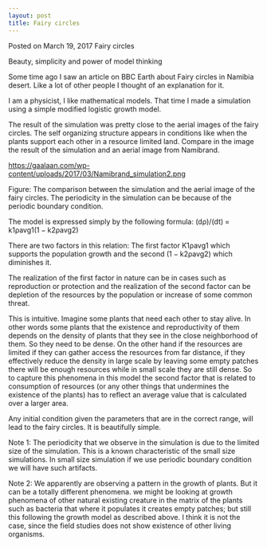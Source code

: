 ```yaml
---
layout: post
title: Fairy circles
---
```


Posted on March 19, 2017
Fairy circles

Beauty, simplicity and power of model thinking

Some time ago I saw an article on BBC Earth about Fairy circles in Namibia desert.
Like a lot of other people I thought of an explanation for it.

I am a physicist, I like mathematical models. That time I made a simulation using a simple modified logistic growth model.

The result of the simulation was pretty close to the aerial images of the fairy circles. The self organizing structure appears in conditions like when the plants support each other in a resource limited land. Compare in the image the result of the simulation and an aerial image from Namibrand.

https://gaalaan.com/wp-content/uploads/2017/03/Namibrand_simulation2.png

Figure: The comparison between the simulation and the aerial image of the fairy circles. The periodicity in the simulation can be because of the periodic boundary condition.

The model is expressed simply by the following formula:
(dρ)/(dt) = k1ρavg1(1 − k2ρavg2)

There are two factors in this relation: The first factor K1ρavg1 which supports the population growth and the second (1 − k2ρavg2) which diminishes it.

The realization of the first factor in nature can be in cases such as reproduction or protection and the realization of the second factor can be depletion of the resources by the population or increase of some common threat.

This is intuitive. Imagine some plants that need each other to stay alive. In other words some plants that the existence and reproductivity of them depends on the density of plants that they see in the close neighborhood of them. So they need to be dense. On the other hand if the resources are limited if they can gather access the resources from far distance, if they effectively reduce the density in large scale by leaving some empty patches there will be enough resources while in small scale they are still dense. So to capture this phenomena in this model the second factor that is related to consumption of resources (or any other things that undermines the existence of the plants) has to reflect an average value that is calculated over a larger area.

Any initial condition given the parameters that are in the correct range, will lead to the fairy circles. It is beautifully simple.

Note 1: The periodicity that we observe in the simulation is due to the limited size of the simulation. This is a known characteristic of the small size simulations. In small size simulation if we use periodic boundary condition we will have such artifacts.

Note 2: We apparently are observing a pattern in the growth of plants. But it can be a totally different phenomena. we might be looking at growth phenomena of other natural existing creature in the matrix of the plants such as bacteria that where it populates it creates empty patches; but still this following the growth model as described above. I think it is not the case, since the field studies does not show existence of other living organisms.
